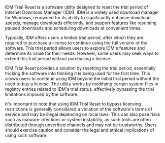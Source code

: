IDM Trial Reset is a software utility designed to reset the trial period of Internet Download Manager (IDM). IDM is a widely used download manager for Windows, renowned for its ability to significantly enhance download speeds, manage downloads efficiently, and support features like resuming paused downloads and scheduling downloads at convenient times.

Typically, IDM offers users a limited trial period, after which they are required to purchase a license to continue using the full version of the software. This trial period allows users to explore IDM's features and determine its value for their needs. However, some users may seek ways to extend this trial period without purchasing a license.

IDM Trial Reset provides a solution by resetting the trial period, essentially tricking the software into thinking it is being used for the first time. This allows users to continue using IDM beyond the initial trial period without the need to buy a license. The utility works by modifying certain system files or registry entries related to IDM's trial status, effectively bypassing the trial limitations imposed by the software.

It's important to note that using IDM Trial Reset to bypass licensing restrictions is generally considered a violation of the software's terms of service and may be illegal depending on local laws. This can also pose risks such as malware infections or system instability, as such tools are often distributed through unverified channels and may not be trustworthy. Users should exercise caution and consider the legal and ethical implications of using such software.
